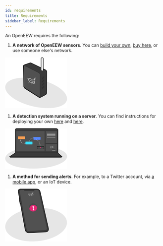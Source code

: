 ```yaml
---
id: requirements
title: Requirements
sidebar_label: Requirements
---
```


An OpenEEW requires the following:

1. **A network of OpenEEW sensors**. You can [build your own](build-sensor), [buy here](https://grillo.io/buy-sensor/), or use someone else's network. 
<img src="/img/openeew-sensor.svg" alt="sensor" width="200"/>

1. **A detection system running on a server**. You can find instructions for deploying your own [here](deploy-detection-docker) and [here](deploy-detection-nodered).
<img src="/img/openeew-detection.svg" alt="detection" width="200"/>

1. **A method for sending alerts**. For example, to a Twitter account, via [a mobile app](build-app), or an IoT device. 
<img src="/img/openeew-alarm.svg" alt="alarm" width="200"/>
